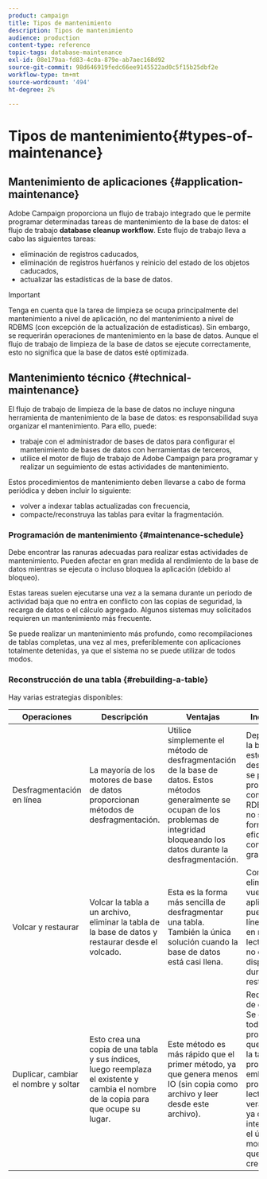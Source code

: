 ```yaml
---
product: campaign
title: Tipos de mantenimiento
description: Tipos de mantenimiento
audience: production
content-type: reference
topic-tags: database-maintenance
exl-id: 08e179aa-fd83-4c0a-879e-ab7aec168d92
source-git-commit: 98d646919fedc66ee9145522ad0c5f15b25dbf2e
workflow-type: tm+mt
source-wordcount: '494'
ht-degree: 2%

---
```


# Tipos de mantenimiento{#types-of-maintenance}

## Mantenimiento de aplicaciones {#application-maintenance}

Adobe Campaign proporciona un flujo de trabajo integrado que le permite programar determinadas tareas de mantenimiento de la base de datos: el flujo de trabajo **database cleanup workflow**. Este flujo de trabajo lleva a cabo las siguientes tareas:

* eliminación de registros caducados,
* eliminación de registros huérfanos y reinicio del estado de los objetos caducados,
* actualizar las estadísticas de la base de datos.

>[!IMPORTANT]
>
>Tenga en cuenta que la tarea de limpieza se ocupa principalmente del mantenimiento a nivel de aplicación, no del mantenimiento a nivel de RDBMS (con excepción de la actualización de estadísticas). Sin embargo, se requerirán operaciones de mantenimiento en la base de datos. Aunque el flujo de trabajo de limpieza de la base de datos se ejecute correctamente, esto no significa que la base de datos esté optimizada.

## Mantenimiento técnico {#technical-maintenance}

El flujo de trabajo de limpieza de la base de datos no incluye ninguna herramienta de mantenimiento de la base de datos: es responsabilidad suya organizar el mantenimiento. Para ello, puede:

* trabaje con el administrador de bases de datos para configurar el mantenimiento de bases de datos con herramientas de terceros,
* utilice el motor de flujo de trabajo de Adobe Campaign para programar y realizar un seguimiento de estas actividades de mantenimiento.

Estos procedimientos de mantenimiento deben llevarse a cabo de forma periódica y deben incluir lo siguiente:

* volver a indexar tablas actualizadas con frecuencia,
* compacte/reconstruya las tablas para evitar la fragmentación.

### Programación de mantenimiento {#maintenance-schedule}

Debe encontrar las ranuras adecuadas para realizar estas actividades de mantenimiento. Pueden afectar en gran medida al rendimiento de la base de datos mientras se ejecuta o incluso bloquea la aplicación (debido al bloqueo).

Estas tareas suelen ejecutarse una vez a la semana durante un periodo de actividad baja que no entra en conflicto con las copias de seguridad, la recarga de datos o el cálculo agregado. Algunos sistemas muy solicitados requieren un mantenimiento más frecuente.

Se puede realizar un mantenimiento más profundo, como recompilaciones de tablas completas, una vez al mes, preferiblemente con aplicaciones totalmente detenidas, ya que el sistema no se puede utilizar de todos modos.

### Reconstrucción de una tabla {#rebuilding-a-table}

Hay varias estrategias disponibles:

<table> 
 <thead> 
  <tr> 
   <th> Operaciones </th> 
   <th> Descripción </th> 
   <th> Ventajas </th> 
   <th> Inconvenientes </th> 
  </tr> 
 </thead> 
 <tbody> 
  <tr> 
   <td> Desfragmentación en línea<br /> </td> 
   <td> La mayoría de los motores de base de datos proporcionan métodos de desfragmentación.<br /> </td> 
   <td> Utilice simplemente el método de desfragmentación de la base de datos. Estos métodos generalmente se ocupan de los problemas de integridad bloqueando los datos durante la desfragmentación.<br /> </td> 
   <td> Dependiendo de la base de datos, estos métodos de desfragmentación se pueden proporcionar como opción de RDBMS (Oracle) y no siempre son la forma más eficiente de lidiar con tablas más grandes.<br /> </td> 
  </tr> 
  <tr> 
   <td> Volcar y restaurar<br /> </td> 
   <td> Volcar la tabla a un archivo, eliminar la tabla de la base de datos y restaurar desde el volcado.<br /> </td> 
   <td> Esta es la forma más sencilla de desfragmentar una tabla. También la única solución cuando la base de datos está casi llena.<br /> </td> 
   <td> Como la tabla se elimina y se vuelve a crear, la aplicación no se puede dejar en línea, ni siquiera en modo de solo lectura (la tabla no está disponible durante la fase de restauración).<br /> </td> 
  </tr> 
  <tr> 
   <td> Duplicar, cambiar el nombre y soltar<br /> </td> 
   <td> Esto crea una copia de una tabla y sus índices, luego reemplaza el existente y cambia el nombre de la copia para que ocupe su lugar.<br /> </td> 
   <td> Este método es más rápido que el primer método, ya que genera menos IO (sin copia como archivo y leer desde este archivo).<br /> </td> 
   <td> Requiere el doble de espacio.<br /> Se deben detener todos los procesos activos que escriben en la tabla durante el proceso. Sin embargo, los procesos de lectura no se verán afectados, ya que la tabla se intercambiará en el último momento una vez que se vuelva a crear. <br /> </td> 
  </tr> 
 </tbody> 
</table>
